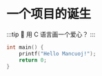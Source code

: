 # 一个项目的诞生 <Badge type="warning" text="beta" />

:::tip 🤮
用 C 语言画一个爱心？
:::


```c
int main() {
    printf("Hello Mancuoj!");
    return 0;
}
```